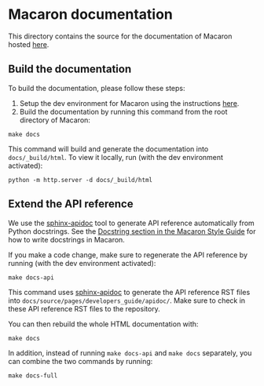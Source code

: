 # Macaron documentation
This directory contains the source for the documentation of Macaron hosted [here](https://oracle.github.io/macaron/).

## Build the documentation

To build the documentation, please follow these steps:
1. Setup the dev environment for Macaron using the instructions [here](../CONTRIBUTING.md).
2. Build the documentation by running this command from the root directory of Macaron:
```
make docs
```

This command will build and generate the documentation into `docs/_build/html`. To view it locally, run (with the dev environment activated):

```
python -m http.server -d docs/_build/html
```

## Extend the API reference

We use the [sphinx-apidoc](https://www.sphinx-doc.org/en/master/man/sphinx-apidoc.html) tool to generate API reference automatically from Python docstrings. See the [Docstring section in the Macaron Style Guide](https://oracle.github.io/macaron/pages/developers_guide/style_guide.html#docstrings) for how to write docstrings in Macaron.

If you make a code change, make sure to regenerate the API reference by running (with the dev environment activated):

```
make docs-api
```

This command uses [sphinx-apidoc](https://www.sphinx-doc.org/en/master/man/sphinx-apidoc.html) to generate the API reference RST files into `docs/source/pages/developers_guide/apidoc/`. Make sure to check in these API reference RST files to the repository.

You can then rebuild the whole HTML documentation with:

```
make docs
```

In addition, instead of running `make docs-api` and `make docs` separately, you can combine the two commands by running:

```
make docs-full
```
